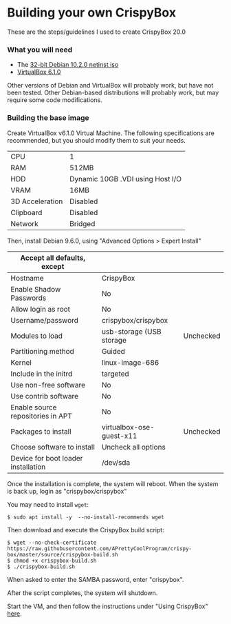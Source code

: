 # Building your own CrispyBox

These are the steps/guidelines I used to create CrispyBox 20.0

### What you will need
* The [32-bit Debian 10.2.0 netinst iso](https://cdimage.debian.org/debian-cd/current/i386/iso-cd/debian-10.2.0-i386-netinst.iso)
* [VirtualBox 6.1.0](https://www.virtualbox.org/wiki/Downloads)

Other versions of Debian and VirtualBox will probably work, but have not been tested. Other Debian-based distributions will probably work, but may require some code modifications.

### Building the base image
Create VirtualBox v6.1.0 Virtual Machine. The following specifications are recommended, but you should modify them to suit your needs.
    
|                 |   |
|-----------------|---|
| CPU             | 1 |
| RAM             | 512MB |
| HDD             | Dynamic 10GB .VDI using Host I/O |
| VRAM            | 16MB | 
| 3D Acceleration | Disabled |
| Clipboard       | Disabled |
| Network         | Bridged |

Then, install Debian 9.6.0, using "Advanced Options > Expert Install"

|  Accept all defaults, except        |   |   |
|-------------------------------------|---|---|
| Hostname                            | CrispyBox |   |
| Enable Shadow Passwords             | No |   |
| Allow login as root                 | No |   |
| Username/password                   | crispybox/crispybox |   | 
| Modules to load                     | usb-storage (USB storage | Unchecked |
| Partitioning method                 | Guided |   |
| Kernel                              | linux-image-686 |   |
| Include in the initrd               | targeted |   |
| Use non-free software               | No |   |
| Use contrib software                | No |   |
| Enable source repositories in APT   | No |   |
| Packages to install                 | virtualbox-ose-guest-x11 | Unchecked |
| Choose software to install          | Uncheck all options |   |
| Device for boot loader installation | /dev/sda |   |

Once the installation is complete, the system will reboot. When the system is back up, login as "crispybox/crispybox"

You may need to install `wget`:
```
$ sudo apt install -y  --no-install-recommends wget
```	

Then download and execute the CrispyBox build script:

```
$ wget --no-check-certificate https://raw.githubusercontent.com/APrettyCoolProgram/crispy-box/master/source/crispybox-build.sh
$ chmod +x crispybox-build.sh
$ ./crispybox-build.sh
```	

When asked to enter the SAMBA password, enter "crispybox".

After the script completes, the system will shutdown.
	
Start the VM, and then follow the instructions under "Using CrispyBox" [here](https://github.com/APrettyCoolProgram/CrispyBox).
